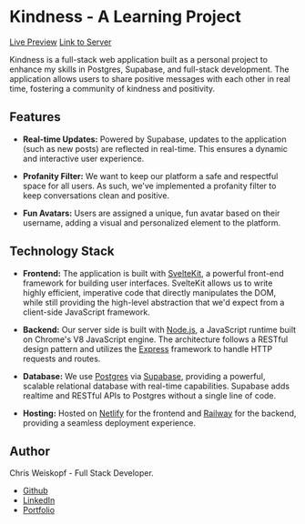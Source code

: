 # Kindness - A Learning Project

[Live Preview](https://do-good.netlify.app/) [Link to Server](https://github.com/Sagelyyy/Kindness-server)

Kindness is a full-stack web application built as a personal project to enhance my skills in Postgres, Supabase, and full-stack development. The application allows users to share positive messages with each other in real time, fostering a community of kindness and positivity.

## Features

- **Real-time Updates:** Powered by Supabase, updates to the application (such as new posts) are reflected in real-time. This ensures a dynamic and interactive user experience.

- **Profanity Filter:** We want to keep our platform a safe and respectful space for all users. As such, we've implemented a profanity filter to keep conversations clean and positive.

- **Fun Avatars:** Users are assigned a unique, fun avatar based on their username, adding a visual and personalized element to the platform.

## Technology Stack

- **Frontend:** The application is built with [SvelteKit](https://kit.svelte.dev), a powerful front-end framework for building user interfaces. SvelteKit allows us to write highly efficient, imperative code that directly manipulates the DOM, while still providing the high-level abstraction that we'd expect from a client-side JavaScript framework.

- **Backend:** Our server side is built with [Node.js](https://nodejs.org), a JavaScript runtime built on Chrome's V8 JavaScript engine. The architecture follows a RESTful design pattern and utilizes the [Express](https://expressjs.com) framework to handle HTTP requests and routes.

- **Database:** We use [Postgres](https://www.postgresql.org) via [Supabase](https://supabase.io), providing a powerful, scalable relational database with real-time capabilities. Supabase adds realtime and RESTful APIs to Postgres without a single line of code.

- **Hosting:** Hosted on [Netlify](https://www.netlify.com) for the frontend and [Railway](https://railway.app) for the backend, providing a seamless deployment experience.

## Author

Chris Weiskopf - Full Stack Developer.

- [Github](https://github.com/Sagelyyy)
- [LinkedIn](https://www.linkedin.com/in/chriscancode/)
- [Portfolio](https://chriscancode.io/)
